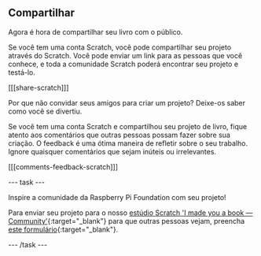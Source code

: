 ## Compartilhar

Agora é hora de compartilhar seu livro com o público.

Se você tem uma conta Scratch, você pode compartilhar seu projeto através do Scratch. Você pode enviar um link para as pessoas que você conhece, e toda a comunidade Scratch poderá encontrar seu projeto e testá-lo.

[[[share-scratch]]]

Por que não convidar seus amigos para criar um projeto? Deixe-os saber como você se divertiu.

Se você tem uma conta Scratch e compartilhou seu projeto de livro, fique atento aos comentários que outras pessoas possam fazer sobre sua criação. O feedback é uma ótima maneira de refletir sobre o seu trabalho. Ignore quaisquer comentários que sejam inúteis ou irrelevantes.

[[[comments-feedback-scratch]]]

--- task ---

Inspire a comunidade da Raspberry Pi Foundation com seu projeto!

Para enviar seu projeto para o nosso [estúdio Scratch 'I made you a book — Community'](https://scratch.mit.edu/studios/29092393){:target="_blank"} para que outras pessoas vejam, preencha [este formulário](https://form.raspberrypi.org/f/community-project-submissions){:target="_blank"}.

--- /task ---
